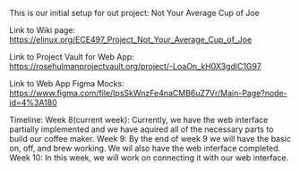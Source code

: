 This is our initial setup for out project: Not Your Average Cup of Joe

Link to Wiki page: https://elinux.org/ECE497_Project_Not_Your_Average_Cup_of_Joe

Link to Project Vault for Web App: https://rosehulmanprojectvault.org/project/-LoaOn_kH0X3gdlC1G97

Link to Web App Figma Mocks: https://www.figma.com/file/IpsSkWnzFe4naCMB6uZ7Vr/Main-Page?node-id=4%3A180

Timeline:
Week 8(current week): Currently, we have the web interface partially implemented and we have aquired all of the necessary parts to build our coffee maker.
Week 9: By the end of week 9 we will have the basic on, off, and brew working. We wil also have the web interface completed.
Week 10: In this week, we will work on connecting it with our web interface.
